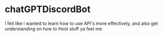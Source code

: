 # chatGPTDiscordBot
I felt like i wanted to learn how to use API's more effectively, and also get understanding on how to Host stuff ya feel me
